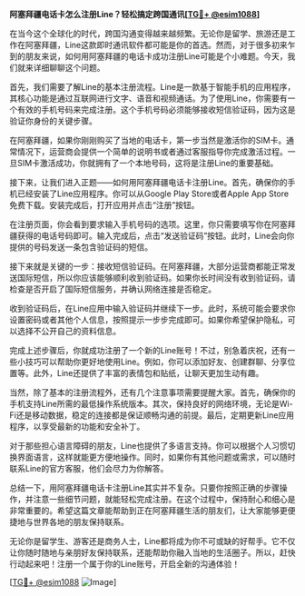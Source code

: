 **阿塞拜疆电话卡怎么注册Line？轻松搞定跨国通讯[[TG💪+ @esim1088](https://t.me/s/esim1088)]**

在当今这个全球化的时代，跨国沟通变得越来越频繁。无论你是留学、旅游还是工作在阿塞拜疆，Line这款即时通讯软件都可能是你的首选。然而，对于很多初来乍到的朋友来说，如何用阿塞拜疆的电话卡成功注册Line可能是个小难题。今天，我们就来详细聊聊这个问题。

首先，我们需要了解Line的基本注册流程。Line是一款基于智能手机的应用程序，其核心功能是通过互联网进行文字、语音和视频通话。为了使用Line，你需要有一个有效的手机号码来完成注册。这个手机号码必须能够接收短信验证码，因为这是验证你身份的关键步骤。

在阿塞拜疆，如果你刚刚购买了当地的电话卡，第一步当然是激活你的SIM卡。通常情况下，运营商会提供一个简单的说明书或者通过客服指导你完成激活过程。一旦SIM卡激活成功，你就拥有了一个本地号码，这将是注册Line的重要基础。

接下来，让我们进入正题——如何用阿塞拜疆电话卡注册Line。首先，确保你的手机已经安装了Line应用程序。你可以从Google Play Store或者Apple App Store免费下载。安装完成后，打开应用并点击“注册”按钮。

在注册页面，你会看到要求输入手机号码的选项。这里，你只需要填写你在阿塞拜疆获得的电话号码即可。输入完成后，点击“发送验证码”按钮。此时，Line会向你提供的号码发送一条包含验证码的短信。

接下来就是关键的一步：接收短信验证码。在阿塞拜疆，大部分运营商都能正常发送国际短信，所以你应该能够顺利收到验证码。如果你长时间没有收到验证码，请检查是否开启了国际短信服务，并确认网络连接是否稳定。

收到验证码后，在Line应用中输入验证码并继续下一步。此时，系统可能会要求你设置密码或者其他个人信息，按照提示一步步完成即可。如果你希望保护隐私，可以选择不公开自己的资料信息。

完成上述步骤后，你就成功注册了一个新的Line账号！不过，别急着庆祝，还有一些小技巧可以帮助你更好地使用Line。例如，你可以添加好友、创建群聊、分享位置等。此外，Line还提供了丰富的表情包和贴纸，让聊天更加生动有趣。

当然，除了基本的注册流程外，还有几个注意事项需要提醒大家。首先，确保你的手机支持Line所需的最低操作系统版本。其次，保持良好的网络环境，无论是Wi-Fi还是移动数据，稳定的连接都是保证顺畅沟通的前提。最后，定期更新Line应用程序，以享受最新的功能和安全补丁。

对于那些担心语言障碍的朋友，Line也提供了多语言支持。你可以根据个人习惯切换界面语言，这样就能更方便地操作。同时，如果你有其他问题或需求，可以随时联系Line的官方客服，他们会尽力为你解答。

总结一下，用阿塞拜疆电话卡注册Line其实并不复杂。只要你按照正确的步骤操作，并注意一些细节问题，就能轻松完成注册。在这个过程中，保持耐心和细心是非常重要的。希望这篇文章能帮助到正在阿塞拜疆生活的朋友们，让大家能够更便捷地与世界各地的朋友保持联系。

无论你是留学生、游客还是商务人士，Line都将成为你不可或缺的好帮手。它不仅让你随时随地与亲朋好友保持联系，还能帮助你融入当地的生活圈子。所以，赶快行动起来吧！注册一个属于你的Line账号，开启全新的沟通体验！

[[TG💪+ @esim1088](https://t.me/s/esim1088) ![Image](https://i.postimg.cc/4NQfJmqS/Snipaste-2025-05-13-00-14-12.png)]